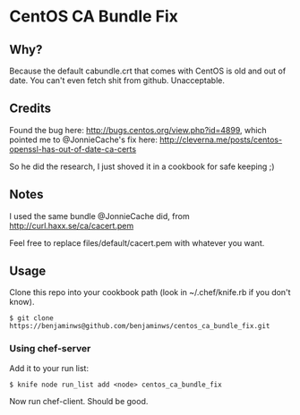 CentOS CA Bundle Fix
====================

## Why?

Because the default cabundle.crt that comes with CentOS is old and out of date. You can't even fetch shit from github. Unacceptable.

## Credits

Found the bug here: http://bugs.centos.org/view.php?id=4899, which
pointed me to @JonnieCache's fix here:
http://cleverna.me/posts/centos-openssl-has-out-of-date-ca-certs

So he did the research, I just shoved it in a cookbook for safe keeping
;)

## Notes 

I used the same bundle @JonnieCache did, from http://curl.haxx.se/ca/cacert.pem

Feel free to replace files/default/cacert.pem with whatever you want.

## Usage

Clone this repo into your cookbook path (look in ~/.chef/knife.rb if you
don't know).

    $ git clone https://benjaminws@github.com/benjaminws/centos_ca_bundle_fix.git

### Using chef-server

Add it to your run list:

    $ knife node run_list add <node> centos_ca_bundle_fix

Now run chef-client. Should be good.
